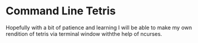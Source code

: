 # Command Line Tetris
Hopefully with a bit of patience and learning I will be able to make my own rendition of tetris via terminal window withthe help of ncurses.

